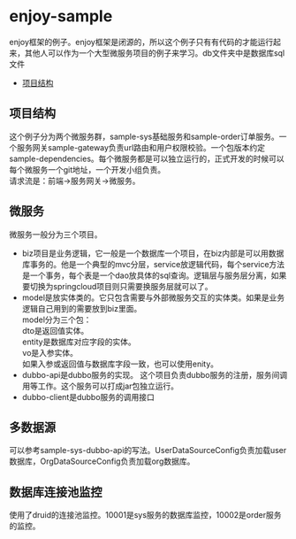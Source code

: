 # enjoy-sample

enjoy框架的例子。enjoy框架是闭源的，所以这个例子只有有代码的才能运行起来，其他人可以作为一个大型微服务项目的例子来学习。db文件夹中是数据库sql文件

* [项目结构](#项目结构)

## 项目结构
这个例子分为两个微服务群，sample-sys基础服务和sample-order订单服务。一个服务网关sample-gateway负责url路由和用户权限校验。一个包版本约定sample-dependencies。每个微服务都是可以独立运行的，正式开发的时候可以每个微服务一个git地址，一个开发小组负责。   
请求流是：前端->服务网关->微服务。

## 微服务
微服务一般分为三个项目。
- biz项目是业务逻辑，它一般是一个数据库一个项目，在biz内部是可以用数据库事务的。他是一个典型的mvc分层，service放逻辑代码，每个service方法是一个事务，每个表是一个dao放具体的sql查询。逻辑层与服务层分离，如果要切换为springcloud项目则只需要换服务层就可以了。
- model是放实体类的。它只包含需要与外部微服务交互的实体类。如果是业务逻辑自己用到的需要放到biz里面。   
model分为三个包：   
dto是返回值实体。   
entity是数据库对应字段的实体。   
vo是入参实体。   
如果入参或返回值与数据库字段一致，也可以使用enity。
- dubbo-api是dubbo服务的实现。
这个项目负责dubbo服务的注册，服务间调用等工作。这个服务可以打成jar包独立运行。
- dubbo-client是dubbo服务的调用接口

## 多数据源
可以参考sample-sys-dubbo-api的写法。UserDataSourceConfig负责加载user数据库，OrgDataSourceConfig负责加载org数据库。

## 数据库连接池监控
使用了druid的连接池监控。10001是sys服务的数据库监控，10002是order服务的监控。